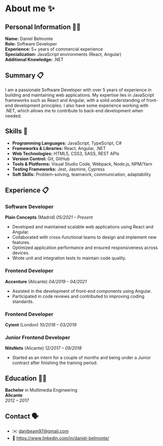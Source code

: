 # About me ✨

## Personal Information 🙋‍♂️
**Name:** Daniel Belmonte  
**Role:** Software Developer  
**Experience:** 5+ years of commercial experience  
**Specialization:** JavaScript environments (React, Angular)  
**Additional Knowledge:** .NET  

## Summary 📋
I am a passionate Software Developer with over 5 years of experience in building and maintaining web applications. My expertise lies in JavaScript frameworks such as React and Angular, with a solid understanding of front-end development principles. I also have some experience working with .NET, which allows me to contribute to back-end development when needed.

## Skills 🥇
- **Programming Languages:** JavaScript, TypeScript, C#
- **Frameworks & Libraries:** React, Angular, .NET
- **Web Technologies:** HTML5, CSS3, SASS, REST APIs
- **Version Control:** Git, GitHub
- **Tools & Platforms:** Visual Studio Code, Webpack, Node.js, NPM/Yarn
- **Testing Frameworks:** Jest, Jasmine, Cypress
- **Soft Skills:** Problem-solving, teamwork, communication, adaptability

## Experience 📋
### Software Developer  
**Plain Concepts**  (Madrid)
*05/2021 – Present*  
- Developed and maintained scalable web applications using React and Angular.
- Collaborated with cross-functional teams to design and implement new features.
- Optimized application performance and ensured responsiveness across devices.
- Wrote unit and integration tests to maintain code quality.

### Frontend Developer  
**Accenture**  (Alicante)
*04/2019 – 04/2021*  
- Assisted in the development of front-end components using Angular.
- Participated in code reviews and contributed to improving coding standards.

### Frontend Developer
**Cyient**  (London)
*10/2018 – 03/2019*  

### Junior Frontend Developer
**NitsNets**  (Alicante)
*12/2017 – 09/2018*  
- Started as an intern for a couple of months and being under a Junior contract after finishing the training period.

## Education 👨‍🎓
**Bachelor** in Multimedia Engineering  
**Alicante**  
*2012 – 2017*

## Contact 🗣️
- ✉️ danibeam97@gmail.com 
- 👔 https://www.linkedin.com/in/daniel-belmonte/
